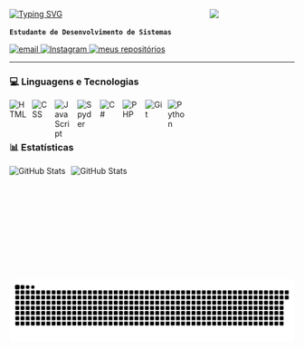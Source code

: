 [![Typing SVG](https://readme-typing-svg.demolab.com?font=Fira+Code&pause=1000&color=8800F0&width=435&lines=%E2%9C%A7++Manuela+Mari++++)](https://git.io/typing-svg)
<img align="right" width="150px" height="auto" src="https://github.com/user-attachments/assets/c22d84ea-2375-4962-a4e2-d2de6caac627">

**`Estudante de Desenvolvimento de Sistemas`**

<p align="left">
    <a href="https://mail.google.com/mail/u/0/?tab=rm&ogbl#inbox">
        <img 
            alt="email" 
            title="Contate-me" 
            src="https://custom-icon-badges.demolab.com/badge/-manuelamarikato@gmail.com-9546F0?style=for-the-badge&logo=mention&logoColor=white"
        />
    </a>
    <a href="https://www.instagram.com/manuela.kato/">
        <img 
            alt="Instagram" 
            title="Instagram" 
            src="https://custom-icon-badges.demolab.com/badge/-instagram-A96EF5?style=for-the-badge&logoColor=white&logo=instagram"
        />
    </a>
    <a href="https://github.com/ManuMariKato?tab=repositories">
        <img 
            alt="meus repositórios" 
            title="Repositórios da Manuela Mari" 
            src="https://custom-icon-badges.demolab.com/badge/-My%20Repos-B996F4?style=for-the-badge&logoColor=white&logo=repo"
        />
    </a>
</p>

---

### 💻 Linguagens e Tecnologias
<img 
    align="left" 
    alt="HTML"
    title="HTML" 
    width="30px" 
    style="padding-right: 10px;" 
    src="https://cdn.jsdelivr.net/gh/devicons/devicon@latest/icons/html5/html5-original.svg" 
/>
<img 
    align="left" 
    alt="CSS" 
    title="CSS"
    width="30px" 
    style="padding-right: 10px;" 
    src="https://cdn.jsdelivr.net/gh/devicons/devicon@latest/icons/css3/css3-original.svg" 
/>
<img 
    align="left" 
    alt="JavaScript" 
    title="JavaScript"
    width="30px" 
    style="padding-right: 10px;" 
    src="https://cdn.jsdelivr.net/gh/devicons/devicon@latest/icons/javascript/javascript-original.svg" 
/>
<img 
    align="left" 
    alt="Spyder"
    title="Spyder" 
    width="30px" 
    style="padding-right: 10px;" 
    src="https://cdn.jsdelivr.net/gh/devicons/devicon@latest/icons/spyder/spyder-original.svg"
/>
<img 
    align="left" 
    alt="C#" 
    title="C#"
    width="30px" 
    style="padding-right: 10px;" 
    src="https://cdn.jsdelivr.net/gh/devicons/devicon@latest/icons/csharp/csharp-original.svg"
/>
<img 
    align="left" 
    alt="PHP" 
    title="PHP"
    width="30px" 
    style="padding-right: 10px;" 
    src="https://cdn.jsdelivr.net/gh/devicons/devicon@latest/icons/php/php-original.svg" 
/>
<img 
    align="left" 
    alt="Git" 
    title="Git"
    width="30px" 
    style="padding-right: 10px;" 
    src="https://cdn.jsdelivr.net/gh/devicons/devicon@latest/icons/git/git-original.svg" 
/>
<img 
    align="left" 
    alt="Python" 
    title="Python"
    width="30px" 
    style="padding-right: 10px;" 
    src="https://cdn.jsdelivr.net/gh/devicons/devicon@latest/icons/python/python-original.svg" 
/>
<br/>
<br/>

#

### 📊 Estatísticas

<p>
  <img 
    align="left" 
    alt="GitHub Stats" 
    height="200" 
    style="padding-right: 10px;" 
    src="https://github-readme-stats.vercel.app/api?username=ManuMariKato&show_icons=true&theme=tokyonight&include_all_commits=true&locale=pt-br" 
  />

<img 
      align="left" 
      alt="GitHub Stats" 
      height="200" 
      src="https://github-readme-stats.vercel.app/api/top-langs/?username=ManuMariKato&theme=tokyonight&layout=compact&custom_title=Tecnologias&langs_count=9" 
  />

</p>

<!--Cobrinha-->
<picture align="center">
  <source media="(prefers-color-scheme: dark)" srcset="https://raw.githubusercontent.com/ManuMariKato/ManuMariKato/output/github-contribution-grid-snake-dark.svg">
  <source media="(prefers-color-scheme: light)" srcset="https://raw.githubusercontent.com/ManuMariKato/ManuMariKato/output/github-contribution-grid-snake-dark.svg">
  <img align="center" alt="github contribution grid snake animation" src="https://raw.githubusercontent.com/ManuMariKato/ManuMariKato/output/github-contribution-grid-snake.svg">
</picture>
